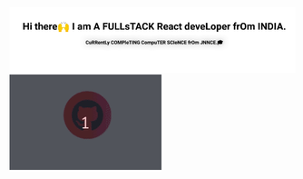 <a href='https://danilo-delbusso.me'>
<img src='https://raw.githubusercontent.com/armedev/armedev/master/text.gif'/>
</a>
<img src='https://raw.githubusercontent.com/armedev/armedev/master/github.gif'/>
